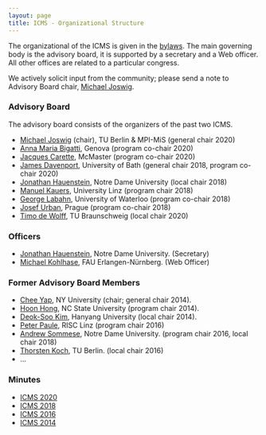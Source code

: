 ```yaml
---
layout: page
title: ICMS - Organizational Structure
---
```


The organizational of the ICMS is given in the [bylaws](/bylaws/). The main governing body is the advisory board, it is supported by a secretary and a Web officer. All other offices are related to a particular congress.

We actively solicit input from the community; please send a note to Advisory Board chair, [Michael Joswig](https://www.math.tu-berlin.de/~joswig/).

### Advisory Board

The advisory board consists of the organizers of the past two ICMS.

 * [Michael Joswig](https://www.math.tu-berlin.de/~joswig/) (chair), TU Berlin & MPI-MiS (general chair 2020)
 * [Anna Maria Bigatti](https://www.dima.unige.it/~bigatti/), Genova (program co-chair 2020)
 * [Jacques Carette](https://www.cas.mcmaster.ca/~carette/), McMaster (program co-chair 2020)
 * [James Davenport](http://people.bath.ac.uk/masjhd/), University of Bath (general chair 2018, program co-chair 2020)
 * [Jonathan Hauenstein](https://www3.nd.edu/~jhauenst/), Notre Dame University (local chair 2018)
 * [Manuel Kauers](http://www.kauers.de/), University Linz (program chair 2018)
 * [George Labahn](https://cs.uwaterloo.ca/~glabahn/), University of Waterloo (program co-chair 2018)
 * [Josef Urban](https://www.ciirc.cvut.cz/~urbanjo3/), Prague (program co-chair 2018)
 * [Timo de Wolff](http://www.iaa.tu-bs.de/timodewolff/), TU Braunschweig (local chair 2020)


### Officers

 * [Jonathan Hauenstein](mailto:hauenstein@nd.edu), Notre Dame University. (Secretary)
 * [Michael Kohlhase](mailto:michael.kohlhase@fau.de), FAU Erlangen-Nürnberg. (Web Officer) 


### Former Advisory Board Members

 * [Chee Yap](mailto:yap@cs.nyu.edu), NY University (chair; general chair 2014).
 * [Hoon Hong](mailto:hong@ncsu.edu), NC State University (program chair 2014).
 * [Deok-Soo Kim](mailto:dskim@hanyang.ac.kr), Hanyang University (local chair 2014).
 * [Peter Paule](mailto:Peter.Paule@risc.uni-linz.ac.at), RISC Linz (program chair 2016)
 * [Andrew Sommese](mailto:sommese@nd.edu), Notre Dame University. (program chair 2016, local chair 2018)
 * [Thorsten Koch](mailto:koch@zib.de), TU Berlin. (local chair 2016)
 * ... 

### Minutes
 * [ICMS 2020](Minutes/Minutes_ICMS_2020.pdf)
 * [ICMS 2018](Minutes/Minutes_ICMS_2018.pdf)
 * [ICMS 2016](Minutes/Minutes_ICMS_2016.pdf)
 * [ICMS 2014](Minutes/Minutes_ICMS_2014.pdf)
 
